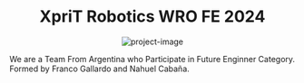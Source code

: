 
<h1 align="center" id="title">XpriT Robotics WRO FE 2024</h1>

<p align="center"><img src=https://socialify.git.ci/Gallarfrox/WRO-FE-XPRIT-2024/image?font=Inter&language=1&name=1&pattern=Signal&theme=Auto alt="project-image"></p>

<p id="description">We are a Team From Argentina who Participate in Future Enginner Category. Formed by Franco Gallardo and Nahuel Cabaña.</p>
